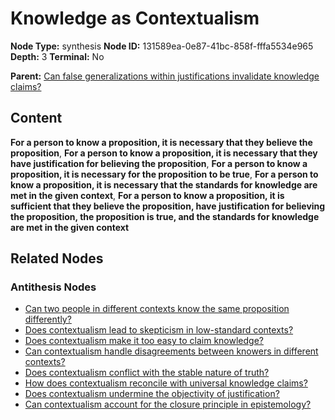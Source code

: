 # Knowledge as Contextualism

**Node Type:** synthesis
**Node ID:** 131589ea-0e87-41bc-858f-fffa5534e965
**Depth:** 3
**Terminal:** No

**Parent:** [Can false generalizations within justifications invalidate knowledge claims?](can-false-generalizations-within-justifications-invalidate-knowledge-claims-antithesis-a6ab8431-5201-43e3-9219-55b2046ae9b1.md)

## Content

**For a person to know a proposition, it is necessary that they believe the proposition**, **For a person to know a proposition, it is necessary that they have justification for believing the proposition**, **For a person to know a proposition, it is necessary for the proposition to be true**, **For a person to know a proposition, it is necessary that the standards for knowledge are met in the given context**, **For a person to know a proposition, it is sufficient that they believe the proposition, have justification for believing the proposition, the proposition is true, and the standards for knowledge are met in the given context**

## Related Nodes

### Antithesis Nodes

- [Can two people in different contexts know the same proposition differently?](can-two-people-in-different-contexts-know-the-same-proposition-differently-antithesis-f6eade44-7f25-415c-91d4-3dc310031943.md)
- [Does contextualism lead to skepticism in low-standard contexts?](does-contextualism-lead-to-skepticism-in-low-standard-contexts-antithesis-0957d3b7-3a51-4f9b-b281-65d20fbfc546.md)
- [Does contextualism make it too easy to claim knowledge?](does-contextualism-make-it-too-easy-to-claim-knowledge-antithesis-081439c9-a2f1-497f-a753-28d44b0d38a8.md)
- [Can contextualism handle disagreements between knowers in different contexts?](can-contextualism-handle-disagreements-between-knowers-in-different-contexts-antithesis-2258e7c9-8423-4b85-8589-1a93fe4c7119.md)
- [Does contextualism conflict with the stable nature of truth?](does-contextualism-conflict-with-the-stable-nature-of-truth-antithesis-de194b10-d2eb-44e5-9d78-f60d26935783.md)
- [How does contextualism reconcile with universal knowledge claims?](how-does-contextualism-reconcile-with-universal-knowledge-claims-antithesis-826430d0-151d-4e87-a927-dc81457bbd6f.md)
- [Does contextualism undermine the objectivity of justification?](does-contextualism-undermine-the-objectivity-of-justification-antithesis-265f5e38-6455-49dd-a277-047f5e603e7d.md)
- [Can contextualism account for the closure principle in epistemology?](can-contextualism-account-for-the-closure-principle-in-epistemology-antithesis-db9c3ac5-8afa-4882-8029-bb959f54e4e3.md)
